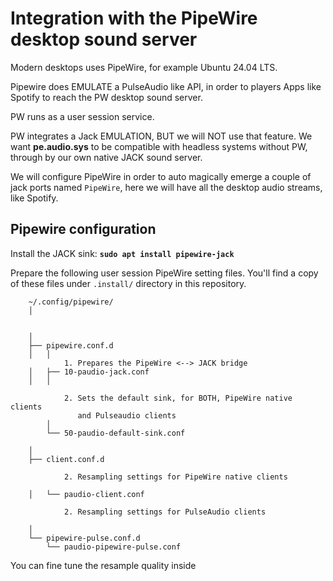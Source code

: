 # Integration with the PipeWire desktop sound server

Modern desktops uses PipeWire, for example Ubuntu 24.04 LTS.

Pipewire does EMULATE a PulseAudio like API, in order to players Apps like Spotify to reach the PW desktop sound server.

PW runs as a user session service.

PW integrates a Jack EMULATION, BUT we will NOT use that feature. We want **pe.audio.sys** to be compatible with headless systems without PW, through by our own native JACK sound server.

We will configure PipeWire in order to auto magically emerge a couple of jack ports named `PipeWire`, here we will have all the desktop audio streams, like Spotify.

## Pipewire configuration

Install the JACK sink: **`sudo apt install pipewire-jack`**

Prepare the following user session PipeWire setting files. You'll find a copy of these files under `.install/` directory in this repository.


        ~/.config/pipewire/
        │


        │
        ├── pipewire.conf.d
        │   │
                1. Prepares the PipeWire <--> JACK bridge
        │   ├── 10-paudio-jack.conf
        │   │

                2. Sets the default sink, for BOTH, PipeWire native clients
                   and Pulseaudio clients
            │
            └── 50-paudio-default-sink.conf

        │
        ├── client.conf.d

                2. Resampling settings for PipeWire native clients

        │   └── paudio-client.conf

                2. Resampling settings for PulseAudio clients

        │
        └── pipewire-pulse.conf.d
            └── paudio-pipewire-pulse.conf





You can fine tune the resample quality inside 
